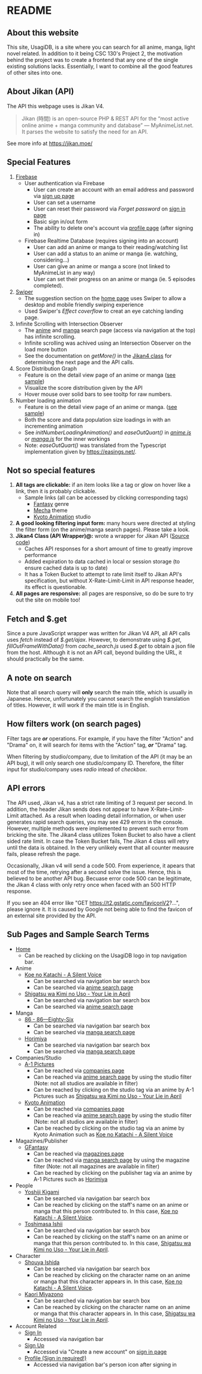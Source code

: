# README

## About this website
This site, UsagiDB, is a site where you can search for all anime, manga, light novel related. In addition to it being CSC 130's Project 2, the motivation behind the project was to create a frontend that any one of the single existing solutions lacks. Essentially, I want to combine all the good features of other sites into one.

## About Jikan (API)
The API this webpage uses is Jikan V4. 

> Jikan (時間) is an open-source PHP & REST API for the “most active online anime + manga community and database” — MyAnimeList.net. It parses the website to satisfy the need for an API. 

See more info at https://jikan.moe/ 


## Special Features
1. [Firebase](https://firebase.google.com/)
    - User authentication via Firebase
        - User can create an account with an email address and password via [sign up page](http://webhome.csc.uvic.ca/~huanyangl/account/signup/)
        - User can set a username
        - User can reset their password via *Forget password* on [sign in page](http://webhome.csc.uvic.ca/~huanyangl/account/signin/)
        - Basic sign in/out form
        - The ability to delete one's account via [profile page](http://webhome.csc.uvic.ca/~huanyangl/account/profile/) (after signing in)
    - Firebase Realtime Database (requires signing into an account)
        - User can add an anime or manga to their reading/watching list 
        - User can add a status to an anime or manga (ie. watching, considering...)
        - User can give an anime or manga a score (not linked to MyAnimeList in any way)
        - User can set their progress on an anime or manga (ie. 5 episodes completed).
2. [Swiper](https://swiperjs.com/)
    - The suggestion section on the [home page](http://webhome.csc.uvic.ca/~huanyangl/index.html) uses Swiper to allow a desktop and mobile friendly swiping experience
    - Used Swiper's *Effect coverflow* to creat an eye catching landing page.
3. Infinite Scrolling with Intersection Observer
    - The [anime](http://webhome.csc.uvic.ca/~huanyangl/search/anime/) and [manga](http://webhome.csc.uvic.ca/~huanyangl/search/manga/) search page (access via navigation at the top) has infinite scrolling.
    - Infinite scrolling was achived using an Intersection Observer on the load more button
    - See the documentation on *getMore()* in the [Jikan4 class](http://webhome.csc.uvic.ca/~huanyangl/lib/jikan4.js) for determining the next page and the API calls.  
4. Score Distribution Graph
    - Feature is on the detail view page of an anime or manga ([see sample](http://webhome.csc.uvic.ca/~huanyangl/anime/?id=37987))
    - Visualize the score distribution given by the API
    - Hover mouse over solid bars to see tooltp for raw numbers.
5. Number loading animation 
    - Feature is on the detail view page of an anime or manga. ([see sample](http://webhome.csc.uvic.ca/~huanyangl/anime/?id=37987))
    - Both the score and data population size loadings in with an incrementing animation
    - See *initNumberLoadingAnimation()* and *easeOutQuart()* in [*anime.js*](http://webhome.csc.uvic.ca/~huanyangl/anime/anime.js) or [*manga.js*](https://webhome.csc.uvic.ca/~huanyangl/manga/manga.js) for the inner workings
    - Note: *easeOutQuart()* was translated from the Typescript implementation given by https://easings.net/.

## Not so special features 
1. **All tags are clickable:** if an item looks like a tag or glow on hover like a link, then it is probably clickable. 
    - Sample links (all can be accessed by clicking corresponding tags)
        - [Fantasy](http://webhome.csc.uvic.ca/~huanyangl/search/anime/?genre=10~Fantasy) genre
        - [Mecha](http://webhome.csc.uvic.ca/~huanyangl/search/anime/?genre=18~Mecha) theme
        - [Kyoto Animation](http://webhome.csc.uvic.ca/~huanyangl/search/anime/?producer=2~Kyoto%20Animation) studio
2. **A good looking filtering input form:** many hours were directed at styling the filter form (on the anime/manga search pages). Please take a look.
3. **Jikan4 Class (API Wrapper)@:** wrote a wrapper for Jikan API ([Source code](http://webhome.csc.uvic.ca/~huanyangl/lib/jikan4.js))
    - Caches API responses for a short amount of time to greatly improve performance
    - Added expiration to data cached in local or session storage (to ensure cached data is up to date)
    - It has a Token Bucket to attempt to rate limit itself to Jikan API's specification, but without X-Rate-Limit-Limit in API response header, its effect is questionable. 
4. **All pages are responsive:** all pages are responsive, so do be sure to try out the site on mobile too!

## Fetch and $.get
Since a pure JavaScript wrapper was written for Jikan V4 API, all API calls uses *fetch* instead of *\$.get/ajax*. 
However, to demonstrate using *\$.get*, *fillOutFrameWithData()* from *cache\_search.js* used *$.get* to obtain a json file from the host. 
Although it is not an API call, beyond building the URL, it should practically be the same.


## A note on search
Note that all search query will **only** search the main title, which is usually in Japanese. Hence, unfortunately you cannot search the english translation of titles. However, it will work if the main title is in English.

## How filters work (on search pages)

Filter tags are ***or*** operations. For example, if you have the filter "Action" and "Drama" on, it will search for items with the "Action" tag, ***or*** "Drama" tag.

When filtering by studio/company, due to limitation of the API (it may be an API bug), it will only search one studio/company ID. Therefore, the filter input for studio/company uses *radio* intead of *checkbox*.

## API errors 

The API used, Jikan v4, has a strict rate limiting of 3 request per second. In addition, the header Jikan sends does not appear to have X-Rate-Limit-Limit attached. As a result when loading detail information, or when user generates rapid search queries, you may see 429 errors in the console. However, multiple methods were implemented to prevent such error from bricking the site. The Jikan4 class utilizes Token Bucket to also have a client sided rate limit. In case the Token Bucket fails, The Jikan 4 class will retry until the data is obtained. In the very unlikely event that all counter meausre fails, please refresh the page.

Occasionally, Jikan v4 will send a code 500. From experience, it apears that most of the time, retrying after a second solve the issue. Hence, this is believed to be another API bug. Becuase error code 500 can be legitimate, the Jikan 4 class with only retry once when faced with an 500 HTTP response.

If you see an 404 error like "GET https://t2.gstatic.com/faviconV2?...", please ignore it. It is caused by Google not being able to find the favicon of an external site provided by the API.  

## Sub Pages and Sample Search Terms
- [Home](http://webhome.csc.uvic.ca/~huanyangl/index.html) 
    - Can be reached by clicking on the UsagiDB logo in top navigation bar.
- Anime 
    - [Koe no Katachi - A Silent Voice](http://webhome.csc.uvic.ca/~huanyangl/anime/?id=28851)
        - Can be searched via navigation bar search box 
        - Can be searched via [anime search page](http://webhome.csc.uvic.ca/~huanyangl/search/anime/)
    - [Shigatsu wa Kimi no Uso - Your Lie in April](http://webhome.csc.uvic.ca/~huanyangl/anime/?id=23273)
        - Can be searched via navigation bar search box 
        - Can be searched via [anime search page](http://webhome.csc.uvic.ca/~huanyangl/search/anime/)
- Manga 
    - [86 - 86—Eighty-Six](http://webhome.csc.uvic.ca/~huanyangl/manga/?id=104039)
        - Can be searched via navigation bar search box 
        - Can be searched via [manga search page](http://webhome.csc.uvic.ca/~huanyangl/search/manga/)
    - [Horimiya](http://webhome.csc.uvic.ca/~huanyangl/manga/?id=42451)
        - Can be searched via navigation bar search box 
        - Can be searched via [manga search page](http://webhome.csc.uvic.ca/~huanyangl/search/manga/)
- Companies/Studio
    - [A-1 Pictures](http://webhome.csc.uvic.ca/~huanyangl/search/anime/?producer=56~A-1%20Pictures)
        - Can be reached via [companies page](http://webhome.csc.uvic.ca/~huanyangl/search/companies/)
        - Can be reached via [anime search page](http://webhome.csc.uvic.ca/~huanyangl/search/anime/) by using the studio filter (Note: not all studios are available in filter)
        - Can be reached by clicking on the studio tag via an anime by A-1 Pictures such as [Shigatsu wa Kimi no Uso - Your Lie in April](http://webhome.csc.uvic.ca/~huanyangl/anime/?id=23273)
    - [Kyoto Animation](http://webhome.csc.uvic.ca/~huanyangl/search/anime/?producer=2~Kyoto%20Animation)
        - Can be reached via [companies page](http://webhome.csc.uvic.ca/~huanyangl/search/companies/)
        - Can be reached via [anime search page](http://webhome.csc.uvic.ca/~huanyangl/search/anime/) by using the studio filter (Note: not all studios are available in filter)
        - Can be reached by clicking on the studio tag via an anime by Kyoto Animation such as [Koe no Katachi - A Silent Voice](http://webhome.csc.uvic.ca/~huanyangl/anime/?id=28851)
- Magazines/Publisher
    - [GFantasy](http://webhome.csc.uvic.ca/~huanyangl/search/manga/?magazine=35~GFantasy)
        - Can be reached via [magazines page](http://webhome.csc.uvic.ca/~huanyangl/search/magazines/)
        - Can be reached via [manga search page](http://webhome.csc.uvic.ca/~huanyangl/search/manga/) by using the magazine filter (Note: not all magazines are available in filter)
        - Can be reached by clicking on the publisher tag via an anime by A-1 Pictures such as [Horimiya](http://webhome.csc.uvic.ca/~huanyangl/manga/?id=42451)
- People
    - [Yoshiji Kigami](http://webhome.csc.uvic.ca/~huanyangl/people/?id=7025)
         - Can be searched via navigation bar search box 
         - Can be reached by clicking on the staff's name on an anime or manga that this person contributed to. In this case, [Koe no Katachi - A Silent Voice](http://webhome.csc.uvic.ca/~huanyangl/anime/?id=28851).
    - [Toshimasa Ishii](http://webhome.csc.uvic.ca/~huanyangl/people/?id=51059)
         - Can be searched via navigation bar search box 
         - Can be reached by clicking on the staff's name on an anime or manga that this person contributed to. In this case, [Shigatsu wa Kimi no Uso - Your Lie in April](http://webhome.csc.uvic.ca/~huanyangl/anime/?id=23273).
- Character
    - [Shouya Ishida](http://webhome.csc.uvic.ca/~huanyangl/character/?id=80491)
         - Can be searched via navigation bar search box 
         - Can be reached by clicking on the character name on an anime or manga that this character appears in. In this case, [Koe no Katachi - A Silent Voice](http://webhome.csc.uvic.ca/~huanyangl/anime/?id=28851).
    - [Kaori Miyazono](http://webhome.csc.uvic.ca/~huanyangl/character/?id=69411)
         - Can be searched via navigation bar search box 
         - Can be reached by clicking on the character name on an anime or manga that this character appears in. In this case, [Shigatsu wa Kimi no Uso - Your Lie in April](http://webhome.csc.uvic.ca/~huanyangl/anime/?id=23273).
- Account Related
    - [Sign In](http://webhome.csc.uvic.ca/~huanyangl/account/signin/)
        - Accessed via navigation bar
    - [Sign Up](http://webhome.csc.uvic.ca/~huanyangl/account/signup/)
        - Accessed via "Create a new account" on [sign in page](http://webhome.csc.uvic.ca/~huanyangl/account/signin/)
    - [Profile (Sign in required!)](http://webhome.csc.uvic.ca/~huanyangl/account/profile/)
        - Accessed via navigation bar's person icon after signing in 